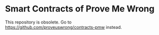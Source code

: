 # Smart Contracts of Prove Me Wrong

This repository is obsolete. Go to https://github.com/proveuswrong/contracts-pmw instead.
